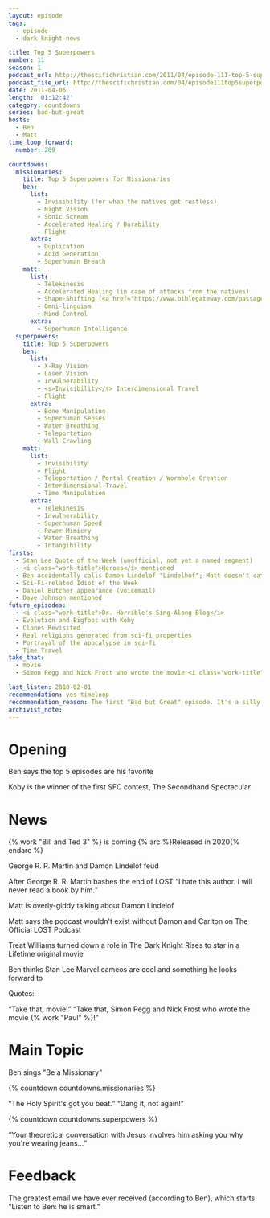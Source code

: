 ```yaml
---
layout: episode
tags:
  - episode
  - dark-knight-news 

title: Top 5 Superpowers
number: 11 
season: 1
podcast_url: http://thescifichristian.com/2011/04/episode-111-top-5-superpowers/
podcast_file_url: http://thescifichristian.com/04/episode111top5superpowers.mp3
date: 2011-04-06
length: '01:12:42'
category: countdowns
series: bad-but-great
hosts:
  - Ben
  - Matt
time_loop_forward:
  number: 269

countdowns:
  missionaries:
    title: Top 5 Superpowers for Missionaries
    ben:
      list:
        - Invisibility (for when the natives get restless) 
        - Night Vision
        - Sonic Scream
        - Accelerated Healing / Durability 
        - Flight
      extra:
        - Duplication 
        - Acid Generation
        - Superhuman Breath
    matt: 
      list:
        - Telekinesis 
        - Accelerated Healing (in case of attacks from the natives) 
        - Shape-Shifting (<a href="https://www.biblegateway.com/passage/?search=1+cor+9%3A20&version=ESV" class="link-obvious">1 Cor. 9:20</a>)
        - Omni-linguism 
        - Mind Control
      extra:
        - Superhuman Intelligence
  superpowers:
    title: Top 5 Superpowers
    ben:
      list:
        - X-Ray Vision
        - Laser Vision
        - Invulnerability
        - <s>Invisibility</s> Interdimensional Travel
        - Flight
      extra:
        - Bone Manipulation
        - Superhuman Senses
        - Water Breathing
        - Teleportation 
        - Wall Crawling 
    matt: 
      list:
        - Invisibility
        - Flight 
        - Teleportation / Portal Creation / Wormhole Creation 
        - Interdimensional Travel
        - Time Manipulation
      extra:
        - Telekinesis
        - Invulnerability
        - Superhuman Speed
        - Power Mimicry
        - Water Breathing 
        - Intangibility
firsts: 
  - Stan Lee Quote of the Week (unofficial, not yet a named segment)
  - <i class="work-title">Heroes</i> mentioned
  - Ben accidentally calls Damon Lindelof "Lindelhof"; Matt doesn't catch it 
  - Sci-Fi-related Idiot of the Week 
  - Daniel Butcher appearance (voicemail)
  - Dave Johnson mentioned
future_episodes: 
  - <i class="work-title">Dr. Horrible's Sing-Along Blog</i>
  - Evolution and Bigfoot with Koby
  - Clones Revisited
  - Real religions generated from sci-fi properties
  - Portrayal of the apocalypse in sci-fi 
  - Time Travel
take_that:
  - movie
  - Simon Pegg and Nick Frost who wrote the movie <i class="work-title">Paul</i>

last_listen: 2018-02-01
recommendation: yes-timeloop
recommendation_reason: The first "Bad but Great" episode. It's a silly premise and a silly discussion with some of the funniest moments of Season 1.
archivist_note: 
---
```

# Opening
Ben says the top 5 episodes are his favorite

Koby is the winner of the first SFC contest, The Secondhand Spectacular



# News
{% work "Bill and Ted 3" %} is coming 
{% arc %}Released in 2020{% endarc %}

George R. R. Martin and Damon Lindelof feud

<div class="quote">
  <span class="quote-context is-size-6">After George R. R. Martin bashes the end of LOST</span>
  <q class="matt">I hate this author. I will never read a book by him.</q>
</div>

Matt is overly-giddy talking about Damon Lindelof

Matt says the podcast wouldn't exist without Damon and Carlton on The Official LOST Podcast

Treat Williams turned down a role in The Dark Knight Rises to star in a Lifetime original movie

Ben thinks Stan Lee Marvel cameos are cool and something he looks forward to 

Quotes: 
<div class="quote">
  <q class="ben">Take that, movie!</q>
  <q class="matt">Take that, Simon Pegg and Nick Frost who wrote the movie {% work "Paul" %}!</q>
</div>



# Main Topic

Ben sings "Be a Missionary"

{% countdown countdowns.missionaries %}

<div class="quote">
  <span class="quote-context is-size-6"></span>
  <q class="ben">The Holy Spirit's got you beat.</q>
  <q class="matt">Dang it, not again!</q>
</div>

{% countdown countdowns.superpowers %}

<div class="quote">
  <q class="ben">Your theoretical conversation with Jesus involves him asking you why you're wearing jeans...</q>
</div>



# Feedback

The greatest email we have ever received (according to Ben), which starts: "Listen to Ben: he is smart."